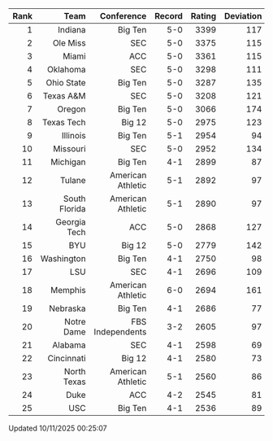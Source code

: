 | Rank  | Team                 | Conference           | Record   | Rating | Deviation |
| ---:  | ---:                 | ---:                 | ---:     | ---:   | ---:      |
| 1     | Indiana              | Big Ten              | 5-0      | 3399   | 117       |
| 2     | Ole Miss             | SEC                  | 5-0      | 3375   | 115       |
| 3     | Miami                | ACC                  | 5-0      | 3361   | 115       |
| 4     | Oklahoma             | SEC                  | 5-0      | 3298   | 111       |
| 5     | Ohio State           | Big Ten              | 5-0      | 3287   | 135       |
| 6     | Texas A&M            | SEC                  | 5-0      | 3208   | 121       |
| 7     | Oregon               | Big Ten              | 5-0      | 3066   | 174       |
| 8     | Texas Tech           | Big 12               | 5-0      | 2975   | 123       |
| 9     | Illinois             | Big Ten              | 5-1      | 2954   | 94        |
| 10    | Missouri             | SEC                  | 5-0      | 2952   | 134       |
| 11    | Michigan             | Big Ten              | 4-1      | 2899   | 87        |
| 12    | Tulane               | American Athletic    | 5-1      | 2892   | 97        |
| 13    | South Florida        | American Athletic    | 5-1      | 2890   | 97        |
| 14    | Georgia Tech         | ACC                  | 5-0      | 2868   | 127       |
| 15    | BYU                  | Big 12               | 5-0      | 2779   | 142       |
| 16    | Washington           | Big Ten              | 4-1      | 2750   | 98        |
| 17    | LSU                  | SEC                  | 4-1      | 2696   | 109       |
| 18    | Memphis              | American Athletic    | 6-0      | 2694   | 161       |
| 19    | Nebraska             | Big Ten              | 4-1      | 2686   | 77        |
| 20    | Notre Dame           | FBS Independents     | 3-2      | 2605   | 97        |
| 21    | Alabama              | SEC                  | 4-1      | 2598   | 69        |
| 22    | Cincinnati           | Big 12               | 4-1      | 2580   | 73        |
| 23    | North Texas          | American Athletic    | 5-1      | 2560   | 86        |
| 24    | Duke                 | ACC                  | 4-2      | 2545   | 81        |
| 25    | USC                  | Big Ten              | 4-1      | 2536   | 89        |

Updated 10/11/2025 00:25:07
